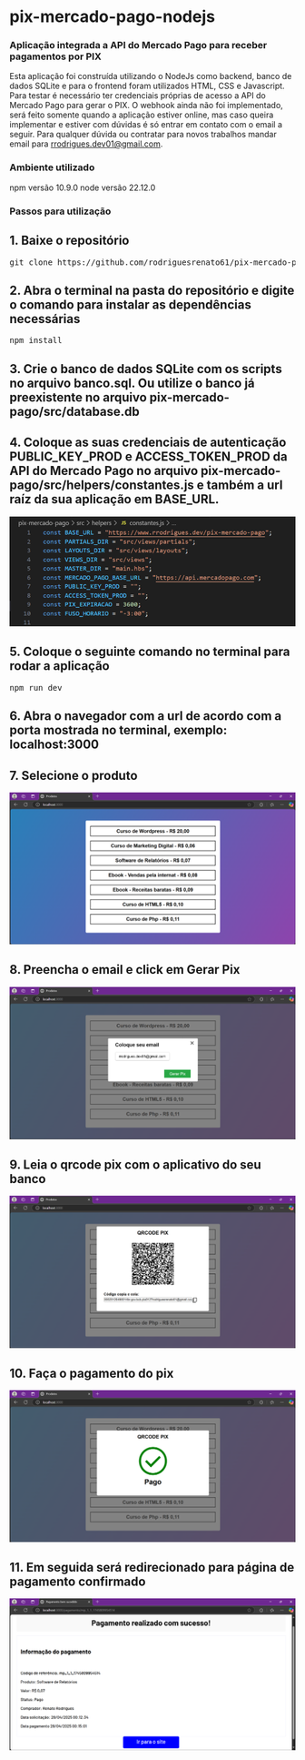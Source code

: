 # pix-mercado-pago-nodejs
### Aplicação integrada a API do Mercado Pago para receber pagamentos por PIX

Esta aplicação foi construída utilizando o NodeJs como backend, banco de dados SQLite e para o frontend foram utilizados HTML, CSS e Javascript.
Para testar é necessário ter credenciais próprias de acesso a API do Mercado Pago para gerar o PIX. O webhook ainda não foi implementado, será feito somente quando a aplicação estiver online, mas caso queira implementar e estiver com dúvidas é só entrar em contato com o email a seguir.
Para qualquer dúvida ou contratar para novos trabalhos mandar email para rrodrigues.dev01@gmail.com.

### Ambiente utilizado
npm versão 10.9.0
node versão 22.12.0

### Passos para utilização
## 1. Baixe o repositório
<pre>git clone https://github.com/rodriguesrenato61/pix-mercado-pago-nodejs.git</pre>

## 2. Abra o terminal na pasta do repositório e digite o comando para instalar as dependências necessárias
<pre>npm install</pre>

## 3. Crie o banco de dados SQLite com os scripts no arquivo banco.sql. Ou utilize o banco já preexistente no arquivo pix-mercado-pago/src/database.db

## 4. Coloque as suas credenciais de autenticação PUBLIC_KEY_PROD e ACCESS_TOKEN_PROD da API do Mercado Pago no arquivo pix-mercado-pago/src/helpers/constantes.js e também a url raíz da sua aplicação em BASE_URL.

![constantes](https://github.com/rodriguesrenato61/pix-mercado-pago-nodejs/blob/main/prints/constantes.png)

## 5. Coloque o seguinte comando no terminal para rodar a aplicação
<pre>npm run dev</pre>

## 6. Abra o navegador com a url de acordo com a porta mostrada no terminal, exemplo: localhost:3000

## 7. Selecione o produto

![produtos](https://github.com/rodriguesrenato61/pix-mercado-pago-nodejs/blob/main/prints/produtos.png)

## 8. Preencha o email e click em Gerar Pix

![email](https://github.com/rodriguesrenato61/pix-mercado-pago-nodejs/blob/main/prints/modal_email.png)

## 9. Leia o qrcode pix com o aplicativo do seu banco

![qrcode](https://github.com/rodriguesrenato61/pix-mercado-pago-nodejs/blob/main/prints/qrcode.png)

## 10. Faça o pagamento do pix

![pago](https://github.com/rodriguesrenato61/pix-mercado-pago-nodejs/blob/main/prints/pago.png)

## 11. Em seguida será redirecionado para página de pagamento confirmado

![pagamento_confirmado](https://github.com/rodriguesrenato61/pix-mercado-pago-nodejs/blob/main/prints/pagamento_confirmado.png)


